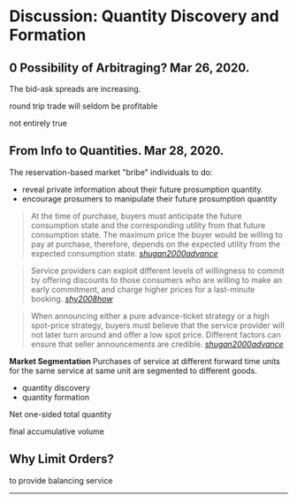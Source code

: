
# Discussion: Quantity Discovery and Formation

## 0 Possibility of Arbitraging? Mar 26, 2020.

The bid-ask spreads are increasing.

round trip trade will seldom be profitable

not entirely true


## From Info to Quantities. Mar 28, 2020.

The reservation-based market "bribe" individuals to do:

- reveal private information about their future prosumption quantity.
- encourage prosumers to manipulate their future prosumption quantity

> At the time of purchase, buyers must anticipate the future consumption state and the corresponding utility from that future consumption state. The maximum price the buyer would be willing to pay at purchase, therefore, depends on the expected utility from the expected consumption state. [_shugan2000advance_]

> Service providers can exploit different levels of willingness to commit by offering discounts to those consumers who are willing to make an early commitment, and charge higher prices for a last-minute booking. [_shy2008how_]

> When announcing either a pure advance-ticket strategy or a high spot-price strategy, buyers must believe that the service provider will not later turn around and offer a low spot price. Different factors can ensure that seller announcements are credible.  [_shugan2000advance_]

__Market Segmentation__ Purchases of service at different forward time units for the same service at same unit are segmented to different goods.

- quantity discovery
- quantity formation

Net one-sided total quantity

final accumulative volume

## Why Limit Orders?

to provide balancing service

---

[_shugan2000advance_]: https://github.com/edxu96/symposium/tree/master/src/Rex
[_shy2008how_]: https://github.com/edxu96/symposium/tree/master/src/Man
